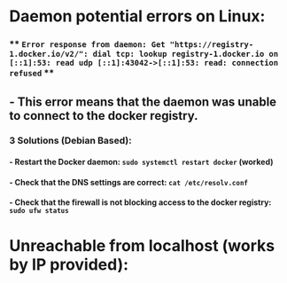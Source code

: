 # Daemon potential errors on Linux:
###    ** ```Error response from daemon: Get "https://registry-1.docker.io/v2/": dial tcp: lookup registry-1.docker.io on [::1]:53: read udp [::1]:43042->[::1]:53: read: connection refused``` **
##    - This error means that the daemon was unable to connect to the docker registry.
###        3 Solutions (Debian Based):
####            - Restart the Docker daemon: ```sudo systemctl restart docker``` (worked)
####            - Check that the DNS settings are correct: ```cat /etc/resolv.conf```
####            - Check that the firewall is not blocking access to the docker registry: ```sudo ufw status```
# Unreachable from localhost (works by IP provided):
